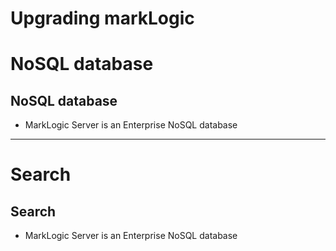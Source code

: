 # Upgrading markLogic

# NoSQL database

## NoSQL database

* MarkLogic Server is an Enterprise NoSQL database


---


# Search

## Search

* MarkLogic Server is an Enterprise NoSQL database

